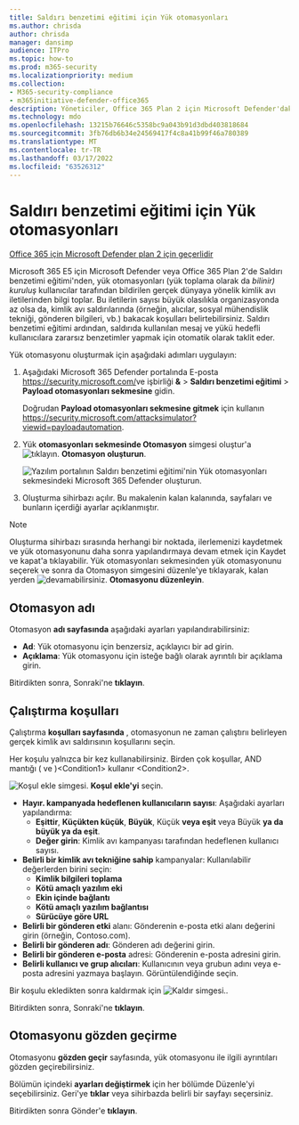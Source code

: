 ```yaml
---
title: Saldırı benzetimi eğitimi için Yük otomasyonları
ms.author: chrisda
author: chrisda
manager: dansimp
audience: ITPro
ms.topic: how-to
ms.prod: m365-security
ms.localizationpriority: medium
ms.collection:
- M365-security-compliance
- m365initiative-defender-office365
description: Yöneticiler, Office 365 Plan 2 için Microsoft Defender'daki Saldırı benzetimi eğitimi için otomatik benzetimleri toplamak ve başlatmak için yük otomasyonlarını (yük toplama) kullanmayı öğrenebilir.
ms.technology: mdo
ms.openlocfilehash: 13215b76646c5358bc9a043b91d3dbd403818684
ms.sourcegitcommit: 3fb76db6b34e24569417f4c8a41b99f46a780389
ms.translationtype: MT
ms.contentlocale: tr-TR
ms.lasthandoff: 03/17/2022
ms.locfileid: "63526312"
---
```

# <a name="payload-automations-for-attack-simulation-training"></a>Saldırı benzetimi eğitimi için Yük otomasyonları

 [Office 365 için Microsoft Defender plan 2 için geçerlidir](defender-for-office-365.md)

Microsoft 365 E5 için Microsoft Defender veya Office 365 Plan 2'de Saldırı benzetimi eğitimi'nden, yük otomasyonları (yük toplama olarak da _bilinir) kuruluş_ kullanıcılar tarafından bildirilen gerçek dünyaya yönelik kimlik avı iletilerinden bilgi toplar. Bu iletilerin sayısı büyük olasılıkla organizasyonda az olsa da, kimlik avı saldırılarında (örneğin, alıcılar, sosyal mühendislik tekniği, gönderen bilgileri, vb.) bakacak koşulları belirtebilirsiniz. Saldırı benzetimi eğitimi ardından, saldırıda kullanılan mesaj ve yükü hedefli kullanıcılara zararsız benzetimler yapmak için otomatik olarak taklit eder.

Yük otomasyonu oluşturmak için aşağıdaki adımları uygulayın:

1. Aşağıdaki Microsoft 365 Defender portalında E-posta <https://security.microsoft.com/>ve işbirliği **&** \> **Saldırı benzetimi eğitimi** \> **Payload otomasyonları sekmesine** gidin.

   Doğrudan **Payload otomasyonları sekmesine gitmek** için kullanın <https://security.microsoft.com/attacksimulator?viewid=payloadautomation>.

2. Yük **otomasyonları sekmesinde Otomasyon** simgesi oluştur'a ![tıklayın.](../../media/m365-cc-sc-create-icon.png) **Otomasyon oluşturun**.

   ![Yazılım portalının Saldırı benzetimi eğitimi'nin Yük otomasyonları sekmesindeki Microsoft 365 Defender oluşturun.](../../media/attack-sim-training-payload-automations-create.png)

3. Oluşturma sihirbazı açılır. Bu makalenin kalan kalanında, sayfaları ve bunların içerdiği ayarlar açıklanmıştır.

> [!NOTE]
> Oluşturma sihirbazı sırasında herhangi bir noktada, ilerlemenizi kaydetmek ve  yük otomasyonunu daha sonra yapılandırmaya devam etmek için Kaydet ve kapat'a tıklayabilir. Yük otomasyonları sekmesinden yük otomasyonunu seçerek ve sonra da Otomasyon simgesini düzenle'ye tıklayarak, kalan yerden  ![devamabilirsiniz.](../../media/m365-cc-sc-edit-icon.png) **Otomasyonu düzenleyin**.

## <a name="automation-name"></a>Otomasyon adı

Otomasyon **adı sayfasında** aşağıdaki ayarları yapılandırabilirsiniz:

- **Ad**: Yük otomasyonu için benzersiz, açıklayıcı bir ad girin.
- **Açıklama**: Yük otomasyonu için isteğe bağlı olarak ayrıntılı bir açıklama girin.

Bitirdikten sonra, Sonraki'ne **tıklayın**.

## <a name="run-conditions"></a>Çalıştırma koşulları

Çalıştırma **koşulları sayfasında** , otomasyonun ne zaman çalıştırıı belirleyen gerçek kimlik avı saldırısının koşullarını seçin.

Her koşulu yalnızca bir kez kullanabilirsiniz. Birden çok koşullar, AND mantığı ( ve )\<Condition1\> kullanır \<Condition2\>.

![Koşul ekle simgesi.](../../media/m365-cc-sc-create-icon.png) **Koşul ekle'yi** seçin.

- **Hayır. kampanyada hedeflenen kullanıcıların sayısı**: Aşağıdaki ayarları yapılandırma:
  - **Eşittir**, **Küçükten küçük**, **Büyük**, Küçük **veya eşit** veya Büyük **ya da büyük ya da eşit**.
  - **Değer girin**: Kimlik avı kampanyası tarafından hedeflenen kullanıcı sayısı.
- **Belirli bir kimlik avı tekniğine sahip** kampanyalar: Kullanılabilir değerlerden birini seçin:
  - **Kimlik bilgileri toplama**
  - **Kötü amaçlı yazılım eki**
  - **Ekin içinde bağlantı**
  - **Kötü amaçlı yazılım bağlantısı**
  - **Sürücüye göre URL**
- **Belirli bir gönderen etki** alanı: Gönderenin e-posta etki alanı değerini girin (örneğin, Contoso.com).
- **Belirli bir gönderen adı**: Gönderen adı değerini girin.
- **Belirli bir gönderen e-posta** adresi: Gönderenin e-posta adresini girin.
- **Belirli kullanıcı ve grup alıcıları**: Kullanıcının veya grubun adını veya e-posta adresini yazmaya başlayın. Görüntülendiğinde seçin.

Bir koşulu ekledikten sonra kaldırmak için ![Kaldır simgesi.](../../media/m365-cc-sc-delete-icon.png).

Bitirdikten sonra, Sonraki'ne **tıklayın**.

## <a name="review-automation"></a>Otomasyonu gözden geçirme

Otomasyonu **gözden geçir** sayfasında, yük otomasyonu ile ilgili ayrıntıları gözden geçirebilirsiniz.

Bölümün içindeki **ayarları değiştirmek** için her bölümde Düzenle'yi seçebilirsiniz. Geri'ye **tıklar** veya sihirbazda belirli bir sayfayı seçersiniz.

Bitirdikten sonra Gönder'e **tıklayın**.
